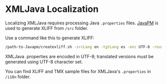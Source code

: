# XMLJava Localization

Localizing XMLJava requires processing Java `.properties` files. [JavaPM](https://www.maxprograms.com/products/javapm.html) is used to generate XLIFF from `/src` folder.

Use a command like this to generate XLIFF:

```bash
/path-to-Javapm/createxliff.sh -srcLang en -tgtLang es -enc UTF-8 -reuse -2.0 -src /path-to-XMLJava/src -xliff yourXliffFile.xlf 
```

XMLJava .properties are encoded in UTF-8; translated versions must be generated using UTF-8 character set.

You can find XLIFF and TMX sample files for XMLJava's `.properties` in `/i18n` folder.
